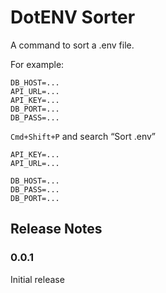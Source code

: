 # DotENV Sorter

A command to sort a .env file.

For example:

```
DB_HOST=...
API_URL=...
API_KEY=...
DB_PORT=...
DB_PASS=...
```

`Cmd+Shift+P` and search “Sort .env”

```
API_KEY=...
API_URL=...

DB_HOST=...
DB_PASS=...
DB_PORT=...
```

## Release Notes

### 0.0.1

Initial release